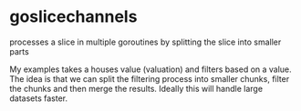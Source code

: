 # goslicechannels
processes a slice  in multiple goroutines by splitting the slice into smaller parts

My examples takes a houses value (valuation) and filters based on a value.
The idea is that we can split the filtering process into smaller chunks, filter
the chunks and then merge the results. Ideally this will handle large datasets
faster.
